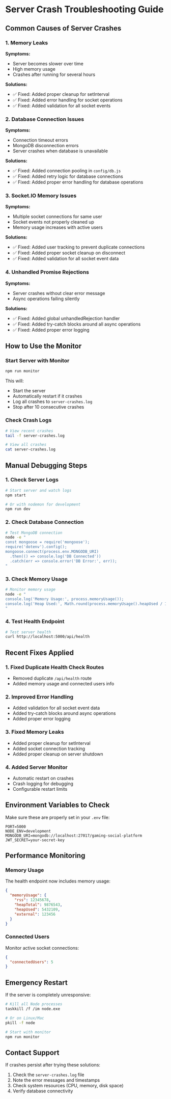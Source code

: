 # Server Crash Troubleshooting Guide

## Common Causes of Server Crashes

### 1. Memory Leaks
**Symptoms:**
- Server becomes slower over time
- High memory usage
- Crashes after running for several hours

**Solutions:**
- ✅ Fixed: Added proper cleanup for setInterval
- ✅ Fixed: Added error handling for socket operations
- ✅ Fixed: Added validation for all socket events

### 2. Database Connection Issues
**Symptoms:**
- Connection timeout errors
- MongoDB disconnection errors
- Server crashes when database is unavailable

**Solutions:**
- ✅ Fixed: Added connection pooling in `config/db.js`
- ✅ Fixed: Added retry logic for database connections
- ✅ Fixed: Added proper error handling for database operations

### 3. Socket.IO Memory Issues
**Symptoms:**
- Multiple socket connections for same user
- Socket events not properly cleaned up
- Memory usage increases with active users

**Solutions:**
- ✅ Fixed: Added user tracking to prevent duplicate connections
- ✅ Fixed: Added proper socket cleanup on disconnect
- ✅ Fixed: Added validation for all socket event data

### 4. Unhandled Promise Rejections
**Symptoms:**
- Server crashes without clear error message
- Async operations failing silently

**Solutions:**
- ✅ Fixed: Added global unhandledRejection handler
- ✅ Fixed: Added try-catch blocks around all async operations
- ✅ Fixed: Added proper error logging

## How to Use the Monitor

### Start Server with Monitor
```bash
npm run monitor
```

This will:
- Start the server
- Automatically restart if it crashes
- Log all crashes to `server-crashes.log`
- Stop after 10 consecutive crashes

### Check Crash Logs
```bash
# View recent crashes
tail -f server-crashes.log

# View all crashes
cat server-crashes.log
```

## Manual Debugging Steps

### 1. Check Server Logs
```bash
# Start server and watch logs
npm start

# Or with nodemon for development
npm run dev
```

### 2. Check Database Connection
```bash
# Test MongoDB connection
node -e "
const mongoose = require('mongoose');
require('dotenv').config();
mongoose.connect(process.env.MONGODB_URI)
  .then(() => console.log('DB Connected'))
  .catch(err => console.error('DB Error:', err));
"
```

### 3. Check Memory Usage
```bash
# Monitor memory usage
node -e "
console.log('Memory Usage:', process.memoryUsage());
console.log('Heap Used:', Math.round(process.memoryUsage().heapUsed / 1024 / 1024) + ' MB');
"
```

### 4. Test Health Endpoint
```bash
# Test server health
curl http://localhost:5000/api/health
```

## Recent Fixes Applied

### 1. Fixed Duplicate Health Check Routes
- Removed duplicate `/api/health` route
- Added memory usage and connected users info

### 2. Improved Error Handling
- Added validation for all socket event data
- Added try-catch blocks around async operations
- Added proper error logging

### 3. Fixed Memory Leaks
- Added proper cleanup for setInterval
- Added socket connection tracking
- Added proper cleanup on server shutdown

### 4. Added Server Monitor
- Automatic restart on crashes
- Crash logging for debugging
- Configurable restart limits

## Environment Variables to Check

Make sure these are properly set in your `.env` file:

```env
PORT=5000
NODE_ENV=development
MONGODB_URI=mongodb://localhost:27017/gaming-social-platform
JWT_SECRET=your-secret-key
```

## Performance Monitoring

### Memory Usage
The health endpoint now includes memory usage:
```json
{
  "memoryUsage": {
    "rss": 12345678,
    "heapTotal": 9876543,
    "heapUsed": 5432109,
    "external": 123456
  }
}
```

### Connected Users
Monitor active socket connections:
```json
{
  "connectedUsers": 5
}
```

## Emergency Restart

If the server is completely unresponsive:

```bash
# Kill all Node processes
taskkill /f /im node.exe

# Or on Linux/Mac
pkill -f node

# Start with monitor
npm run monitor
```

## Contact Support

If crashes persist after trying these solutions:
1. Check the `server-crashes.log` file
2. Note the error messages and timestamps
3. Check system resources (CPU, memory, disk space)
4. Verify database connectivity
